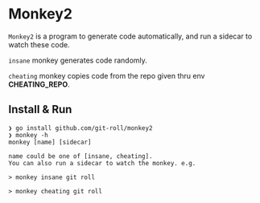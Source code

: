 # Monkey2

`Monkey2` is a program to generate code automatically, and run a sidecar to watch these code.

`insane` monkey generates code randomly.

`cheating` monkey copies code from the repo given thru env **CHEATING_REPO**. 

## Install & Run

```shell script
❯ go install github.com/git-roll/monkey2
❯ monkey -h
monkey [name] [sidecar]

name could be one of [insane, cheating].
You can also run a sidecar to watch the monkey. e.g.

> monkey insane git roll

> monkey cheating git roll
```
